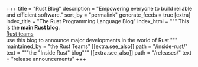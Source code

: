 +++
title = "Rust Blog"
description = "Empowering everyone to build reliable and efficient software."
sort_by = "permalink"
generate_feeds = true
[extra]
index_title = "The Rust Programming Language Blog"
index_html = """
This is the <b>main Rust blog</b>. \
<a href="https://www.rust-lang.org/governance/">Rust teams</a> \
use this blog to announce major developments in the world of Rust."""
maintained_by = "the Rust Teams"
[[extra.see_also]]
path = "/inside-rust/"
text = """the "Inside Rust" blog"""
[[extra.see_also]]
path = "/releases/"
text = "release announcements"
+++
